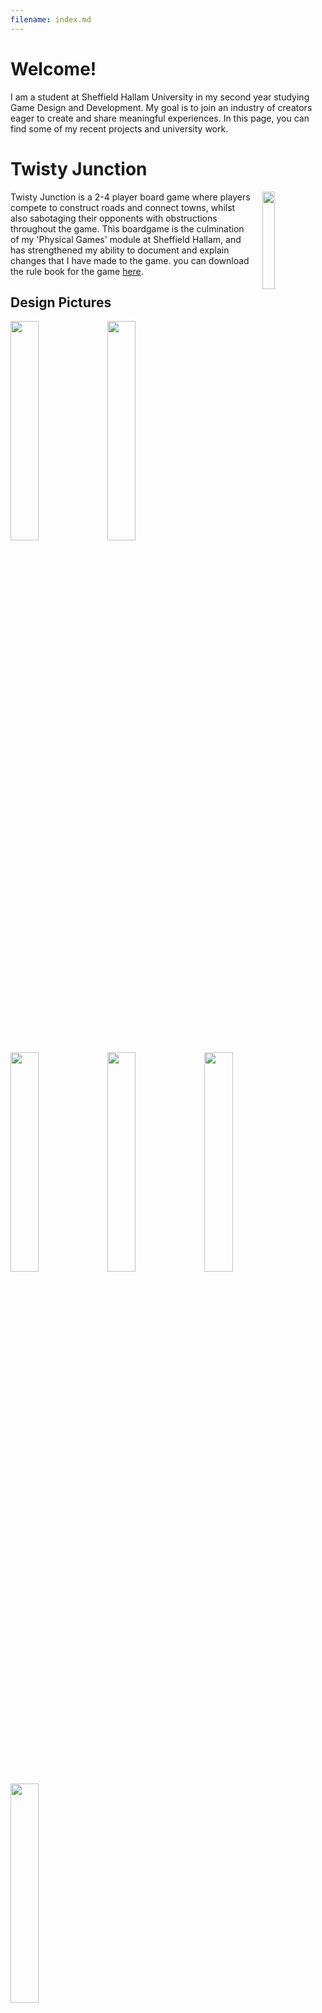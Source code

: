 ```yaml
---
filename: index.md
--- 
```


# Welcome!
I am a student at Sheffield Hallam University in my second year studying Game Design and Development. My goal is to join an industry of creators eager to create and share meaningful experiences. In this page, you can find some of my recent projects and university work.

# Twisty Junction
<img src="/Portfolio/Images/ahyeas.PNG" width="20%" align="right" style="padding-left: 15px;">
Twisty Junction is a 2-4 player board game where players compete to construct roads and connect towns, whilst also sabotaging their opponents with obstructions throughout the game. This boardgame is the culmination of my 'Physical Games' module at Sheffield Hallam, and has strengthened my ability to document and explain changes that I have made to the game. you can download the rule book for the game <a href="/Portfolio/RulebookV2.pdf">here</a>.

## Design Pictures  
<img src="/Portfolio/Images/TDGame/PXL_20211125_113247153.MP.jpg" width="30%"> <img src="/Portfolio/Images/TDGame/PXL_20211125_113716305.jpg" width="30%"> <img src="/Portfolio/Images/TDGame/PXL_20211125_113356125.jpg" width="30%"> <img src="/Portfolio/Images/TDGame/PXL_20211125_113541515.jpg" width="30%"> <img src="/Portfolio/Images/TDGame/PXL_20211125_113508981.jpg" width="30%"> <img src="/Portfolio/Images/TDGame/original_311f8194-ada0-4d6a-8b75-43fd2b468505_PXL_20211124_122735195.jpg" width="30%">

## Code Screenshots  
<img src="/Portfolio/Images/TDGame/Dijkstras.PNG" width="48%"> <img src="/Portfolio/Images/TDGame/movement.PNG" width="48%"> <img src="/Portfolio/Images/TDGame/healthbar.PNG" width="48%"> <img src="/Portfolio/Images/TDGame/getnearest.PNG" width="48%"> 

# Trials 64
## About the Game:
<img src="/Portfolio/Images/newcover.PNG" width="20%" align="right" style="padding-left: 15px;">
Trials 64 is a dirtbike game initially made as a development jam submission for a competition I took part in during early 2021. After getting acquainted with the 3D Unity environment, I continued to work on the game after the week long development period to bring it to a more complete state. In the game, the player has to drive their dirtbike from one end of the course to the other in as little time as possible. By taking inspiration from games in the Trials series, I was able to create levels that offered interesting gameplay and decisions when working towards high scores.  
_Try a demo <a href="https://banrescoding.github.io/Portfolio/Trials-64-Demo/">here</a>!_

# Arcane Ascent
## About the Game:
<img src="/Portfolio/Images/ArcaneIcon.PNG" width="20%" align="right" style="padding-left: 15px;">
Arcane Ascent is an adventure platformer made for a development jam submission in under 48 hours in late 2021. In the game, the player controls a magical wizard with the objective to climb a rural hillside while defeating fantasy enemies and solving puzzles. Over the development process, I improved my thought process and how I design my games, by brainstorming more options before committing to a final idea.  
_Try a demo <a href="https://banrescoding.github.io/Portfolio/Arcane-Ascent-Demo/">here</a>!_

# Swinging to the Rhythm
## About the Game:
<img src="/Portfolio/Images/icon.PNG" width="20%" align="right" style="padding-left: 15px;">
Swinging to the Rhythm is a minigolf game again made for a development jam in under 48 hours in mid 2021. In the game, the player has to get the lowest score possible on the course I have created, and tasked to collect keys across the levels to access the ends to the holes.   
_Try a demo <a href="https://banrescoding.github.io/Portfolio/SttR-Demo/">here</a>!_
